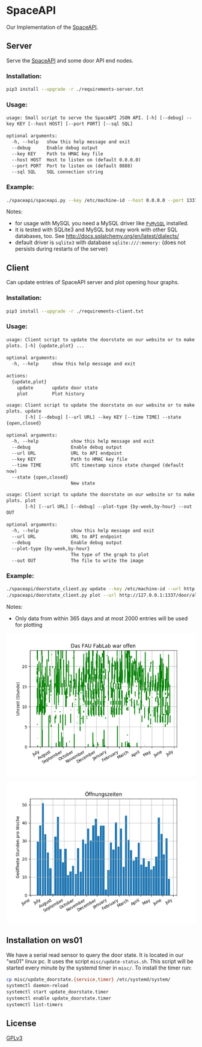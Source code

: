 # SpaceAPI

Our Implementation of the [SpaceAPI](http://spaceapi.net/).

## Server

Serve the [SpaceAPI](http://spaceapi.net/) and some door API end nodes.

### Installation:

```sh
pip3 install --upgrade -r ./requirements-server.txt
```

### Usage:

```
usage: Small script to serve the SpaceAPI JSON API. [-h] [--debug] --key KEY [--host HOST] [--port PORT] [--sql SQL]

optional arguments:
  -h, --help   show this help message and exit
  --debug      Enable debug output
  --key KEY    Path to HMAC key file
  --host HOST  Host to listen on (default 0.0.0.0)
  --port PORT  Port to listen on (default 8888)
  --sql SQL    SQL connection string
```

### Example:

```sh
./spaceapi/spaceapi.py --key /etc/machine-id --host 0.0.0.0 --port 1337 --debug --sql "mysql+pymysql://user:password@host/database"
```

Notes:

- for usage with MySQL you need a MySQL driver like
  [`PyMySQL`](http://docs.sqlalchemy.org/en/latest/dialects/mysql.html#module-sqlalchemy.dialects.mysql.pymysql) installed.
- it is tested with SQLite3 and MySQL but may work with other SQL databases, too. See http://docs.sqlalchemy.org/en/latest/dialects/
- default driver is `sqlite3` with database `sqlite:///:memory:` (does not persists during restarts of the server)

## Client

Can update entries of SpaceAPI server and plot opening hour graphs.

### Installation:

```sh
pip3 install --upgrade -r ./requirements-client.txt
```

### Usage:

```
usage: Client script to update the doorstate on our website or to make plots. [-h] {update,plot} ...

optional arguments:
  -h, --help     show this help message and exit

actions:
  {update,plot}
    update       update door state
    plot         Plot history
```

```
usage: Client script to update the doorstate on our website or to make plots. update
       [-h] [--debug] [--url URL] --key KEY [--time TIME] --state {open,closed}

optional arguments:
  -h, --help            show this help message and exit
  --debug               Enable debug output
  --url URL             URL to API endpoint
  --key KEY             Path to HMAC key file
  --time TIME           UTC timestamp since state changed (default now)
  --state {open,closed}
                        New state
```

```
usage: Client script to update the doorstate on our website or to make plots. plot
       [-h] [--url URL] [--debug] --plot-type {by-week,by-hour} --out OUT

optional arguments:
  -h, --help            show this help message and exit
  --url URL             URL to API endpoint
  --debug               Enable debug output
  --plot-type {by-week,by-hour}
                        The type of the graph to plot
  --out OUT             The file to write the image
```

### Example:

```sh
./spaceapi/doorstate_client.py update --key /etc/machine-id --url http://127.0.0.1:1337/door/ --debug --state open
./spaceapi/doorstate_client.py plot --url http://127.0.0.1:1337/door/all/ --debug --plot-type by-hour --out image.png
```

Notes:

- Only data from within 365 days and at most 2000 entries will be used for plotting

![example by hour plot](./example_by_hour_plot.png)

![example by week plot](./example_by_week_plot.png)

## Installation on ws01

We have a serial read sensor to query the door state. It is located in our "ws01" linux pc. It uses the script `misc/update-status.sh`. This script will be started every minute by the systemd timer in `misc/`. To install the timer run:

```sh
cp misc/update_doorstate.{service,timer} /etc/systemd/system/
systemctl daemon-reload
systemctl start update_doorstate.timer
systemctl enable update_doorstate.timer
systemctl list-timers
```

## License

[GPLv3](LICENSE)

